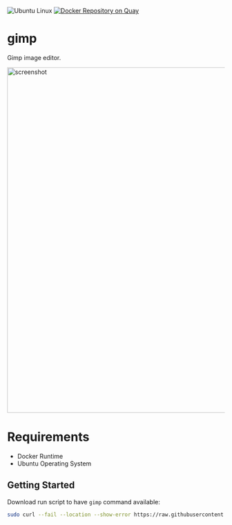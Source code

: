![Ubuntu Linux](https://img.shields.io/badge/tested-ubuntu-green.svg) [![Docker Repository on Quay](https://quay.io/repository/suckowbiz/gimp/status "Docker Repository on Quay")](https://quay.io/repository/suckowbiz/gimp)

# gimp

Gimp image editor.

<img src="https://www.gimp.org/release-notes/images/2.10-update-ui.jpg" alt="screenshot" width="800" />

# Requirements

- Docker Runtime
- Ubuntu Operating System

## Getting Started

Download run script to have `gimp` command available:

```bash
sudo curl --fail --location --show-error https://raw.githubusercontent.com/suckowbiz/dockerside/master/gimp/gimp -o /usr/local/bin/gimp && sudo chmod +x /usr/local/bin/gimp
```